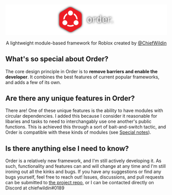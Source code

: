 # 
![order.](banner.png)
<p style="text-align: center;">A lightweight module-based framework for Roblox created by <a href=PLACEHOLDER>@ChiefWildin</a></p>

## What's so special about Order?
The core design principle in Order is to **remove barriers and enable the developer**. It combines the best features of current popular frameworks, and adds a few of its own.

## Are there any unique features in Order?
 There are! One of these unique features is the ability to have modules with circular dependencies. I added this because I consider it reasonable for libaries and tasks to need to interchangably use one another's public functions. This is achieved this through a sort of bait-and-switch tactic, and Order is compatible with these kinds of modules (see [Special notes](/order/notes)).

## Is there anything else I need to know?
Order is a relatively new framework, and I'm still actively developing it. As such, functionality and features can and will change at any time and I'm still ironing out all the kinks and bugs. If you have any suggestions or find any bugs yourself, feel free to reach out! Issues, discussions, and pull requests can be submitted to [the project repo](https://github.com/michaeldougal/order), or I can be contacted directly on Discord at chiefwildin#0189